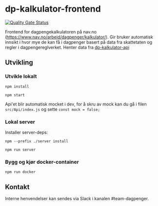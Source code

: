 # dp-kalkulator-frontend

[![Quality Gate Status](https://sonarcloud.io/api/project_badges/measure?project=navikt_dp-inntekt-innsyn-ui&metric=alert_status)](https://sonarcloud.io/dashboard?id=navikt_dp-inntekt-innsyn-ui)

Frontend for dagpengekalkulatoren på nav.no (https://www.nav.no/arbeid/dagpenger/kalkulator/).
Gir bruker automatisk innsikt i hvor mye de kan få i dagpenger basert på data fra skattetaten og regler i dagpengereglverket.
Henter data fra [dp-kalkulator-api](https://github.com/navikt/dp-kalkulator-api)

## Utvikling

### Utvikle lokalt

`npm install`

`npm start`

Api'et blir automatisk mocket i dev, for å skru av mock kan du gå i filen `src/Api/index.js` og sette `const mock = false;`

### Lokal server

Installer server-deps:

`npm --prefix ./server install`

`npm run server`

### Bygg og kjør docker-container

`npm run docker`

## Kontakt

Interne henvendelser kan sendes via Slack i kanalen #team-dagpenger.
